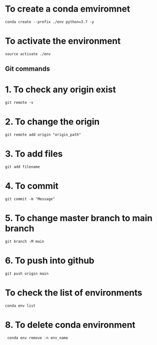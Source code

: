 # To create a conda emviromnet
~~~
conda create --prefix ./env python=3.7 -y
~~~
# To activate the environment
~~~
source activate ./env
~~~
## Git commands

# 1. To check any origin exist
```
git remote -v
```
# 2. To change the origin 
```
git remote add origin "origin_path"
```

# 3. To add files
```
git add filename
```

# 4. To commit
```
git commit -m "Message"
```

# 5. To change master branch to main branch
```
git branch -M main
```

# 6. To push into github
```
git push origin main
```

# To check the list of environments
```
conda env list
```
# 8. To delete conda environment
```
 conda env remove -n env_name
```
